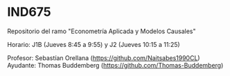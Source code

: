 # IND675

Repositorio del ramo "Econometría Aplicada y Modelos Causales" 

Horario: J1B (Jueves 8:45 a 9:55) y J2 (Jueves 10:15 a 11:25)

Profesor: Sebastían Orellana (https://github.com/Naitsabes1990CL)
Ayudante: Thomas Buddemberg (https://github.com/Thomas-Buddemberg)
